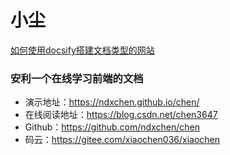 # 小尘

[如何使用docsify搭建文档类型的网站](https://mp.weixin.qq.com/s/TPXHaTdfTYKrcpm77gPHyA)

### 安利一个在线学习前端的文档
- 演示地址：https://ndxchen.github.io/chen/
- 在线阅读地址：https://blog.csdn.net/chen3647
- Github：https://github.com/ndxchen/chen
- 码云：https://gitee.com/xiaochen036/xiaochen


